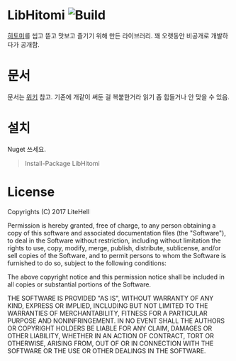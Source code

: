 # LibHitomi ![Build](https://api.travis-ci.org/LiteHell/LibHitomi.svg?branch=master)
[히토미](https://hitomi.la)를 씹고 뜯고 맛보고 즐기기 위해 만든 라이브러리. 꽤 오랫동안 비공개로 개발하다가 공개함.

# 문서
문서는 [위키](https://github.com/LiteHell/LibHitomi/wiki) 참고. 기존에 개같이 써둔 걸 복붙한거라 읽기 좀 힘들거나 안 맞을 수 있음.

# 설치
Nuget 쓰세요.
> Install-Package LibHitomi

# License
Copyrights (C) 2017 LiteHell

Permission is hereby granted, free of charge, to any person obtaining a copy
of this software and associated documentation files (the "Software"), to deal
in the Software without restriction, including without limitation the rights
to use, copy, modify, merge, publish, distribute, sublicense, and/or sell
copies of the Software, and to permit persons to whom the Software is
furnished to do so, subject to the following conditions:

The above copyright notice and this permission notice shall be included in all
copies or substantial portions of the Software.

THE SOFTWARE IS PROVIDED "AS IS", WITHOUT WARRANTY OF ANY KIND, EXPRESS OR
IMPLIED, INCLUDING BUT NOT LIMITED TO THE WARRANTIES OF MERCHANTABILITY,
FITNESS FOR A PARTICULAR PURPOSE AND NONINFRINGEMENT. IN NO EVENT SHALL THE
AUTHORS OR COPYRIGHT HOLDERS BE LIABLE FOR ANY CLAIM, DAMAGES OR OTHER
LIABILITY, WHETHER IN AN ACTION OF CONTRACT, TORT OR OTHERWISE, ARISING FROM,
OUT OF OR IN CONNECTION WITH THE SOFTWARE OR THE USE OR OTHER DEALINGS IN THE
SOFTWARE.